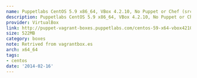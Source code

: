 ```yaml
---
name: Puppetlabs CentOS 5.9 x86_64, VBox 4.2.10, No Puppet or Chef (src)
description: Puppetlabs CentOS 5.9 x86_64, VBox 4.2.10, No Puppet or Chef (<a href="http://github.com/puppetlabs/puppet-vagrant-boxes">src</a>)
provider: VirtualBox
link: http://puppet-vagrant-boxes.puppetlabs.com/centos-59-x64-vbox4210-nocm.box
size: 522MB
category: boxes
note: Retrived from vagrantbox.es
arch: x64_64
tags:
- centos
date: '2014-02-16'
---
```

